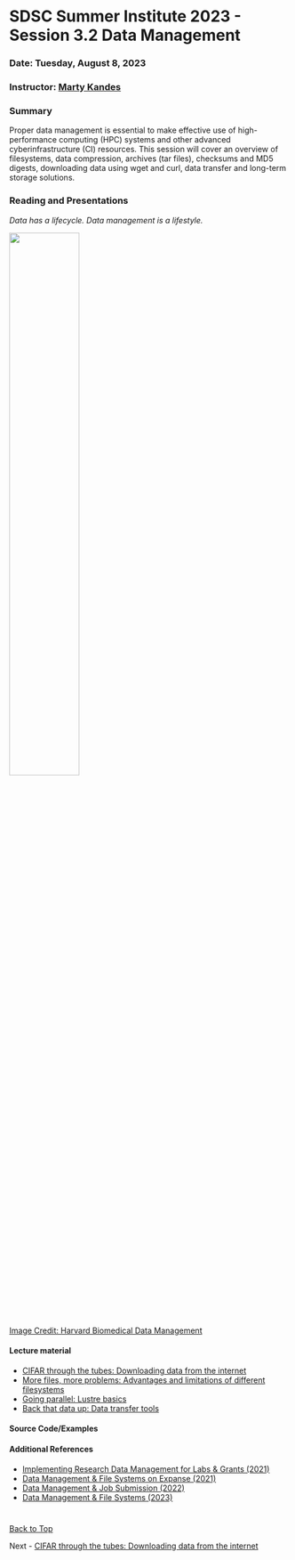 # SDSC Summer Institute 2023 - Session 3.2 Data Management

### Date: Tuesday, August 8, 2023

### Instructor: [Marty Kandes](https://www.linkedin.com/in/marty-kandes-b53a34144/)

### Summary

Proper data management is essential to make effective use of high-performance computing (HPC) systems and other advanced cyberinfrastructure (CI) resources. This session will cover an overview of filesystems, data compression, archives (tar files), checksums and MD5 digests, downloading data using wget and curl, data transfer and long-term storage solutions.

### Reading and Presentations

*Data has a lifecycle. Data management is a lifestyle.*

<img src='https://datamanagement.hms.harvard.edu/sites/g/files/mcu941/files/assets/Images/Lifecycle-wheel-2tier.png' width='50%' height='50%'/>

[Image Credit: Harvard Biomedical Data Management](https://datamanagement.hms.harvard.edu)

#### Lecture material
  
  - [CIFAR through the tubes: Downloading data from the internet](tutorials/DOWNLOADING.md)
  - [More files, more problems: Advantages and limitations of different filesystems](tutorials/FILESYSTEMS.md)
  - [Going parallel: Lustre basics](tutorials/LUSTRE.md)
  - [Back that data up: Data transfer tools](tutorials/TRANSFER.md)
    
#### Source Code/Examples
  
#### Additional References
  - [Implementing Research Data Management for Labs & Grants (2021)](https://www.sdsc.edu/event_items/202104_ImplementingResearchData.html)
  - [Data Management & File Systems on Expanse (2021)](https://www.sdsc.edu/event_items/202110_ExpanseWebinar-M.Shantharam.html)
  - [Data Management & Job Submission (2022)](https://education.sdsc.edu/training/interactive/hpc_user_training_2022/week3/)
  - [Data Management & File Systems (2023)](https://www.sdsc.edu/event_items/202303-SDSCWebinar-Data-Management-File-Systems.html)
 
#

[Back to Top](#top)

Next - [CIFAR through the tubes: Downloading data from the internet](tutorials/DOWNLOADING.md)
